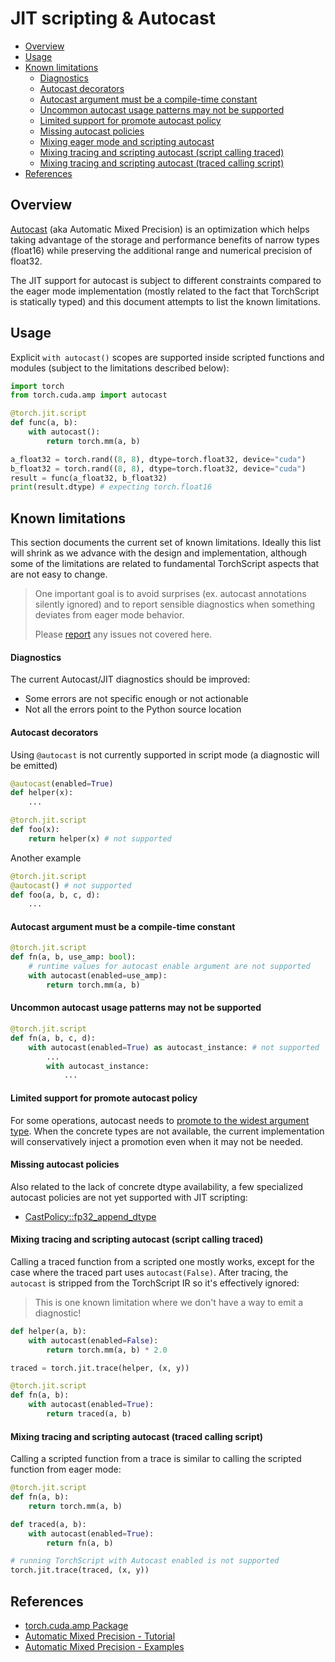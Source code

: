 
# JIT scripting & Autocast

<!-- @import "[TOC]" {cmd="toc" depthFrom=2 depthTo=6 orderedList=false} -->

<!-- code_chunk_output -->

- [Overview](#overview)
- [Usage](#usage)
- [Known limitations](#known-limitations)
    - [Diagnostics](#diagnostics)
    - [Autocast decorators](#autocast-decorators)
    - [Autocast argument must be a compile-time constant](#autocast-argument-must-be-a-compile-time-constant)
    - [Uncommon autocast usage patterns may not be supported](#uncommon-autocast-usage-patterns-may-not-be-supported)
    - [Limited support for promote autocast policy](#limited-support-for-promote-autocast-policy)
    - [Missing autocast policies](#missing-autocast-policies)
    - [Mixing eager mode and scripting autocast](#mixing-eager-mode-and-scripting-autocast)
    - [Mixing tracing and scripting autocast (script calling traced)](#mixing-tracing-and-scripting-autocast-script-calling-traced)
    - [Mixing tracing and scripting autocast (traced calling script)](#mixing-tracing-and-scripting-autocast-traced-calling-script)
- [References](#references)

<!-- /code_chunk_output -->

## Overview

[Autocast][2] (aka Automatic Mixed Precision) is an optimization which helps
taking advantage of the storage and performance benefits of narrow types
(float16) while preserving the additional range and numerical precision of
float32.

The JIT support for autocast is subject to different constraints compared to the
eager mode implementation (mostly related to the fact that TorchScript is
statically typed) and this document attempts to list the known limitations.

## Usage

Explicit `with autocast()` scopes are supported inside scripted functions and
modules (subject to the limitations described below):

```python
import torch
from torch.cuda.amp import autocast

@torch.jit.script
def func(a, b):
    with autocast():
        return torch.mm(a, b)

a_float32 = torch.rand((8, 8), dtype=torch.float32, device="cuda")
b_float32 = torch.rand((8, 8), dtype=torch.float32, device="cuda")
result = func(a_float32, b_float32)
print(result.dtype) # expecting torch.float16
```

## Known limitations

This section documents the current set of known limitations. Ideally this list
will shrink as we advance with the design and implementation, although some of
the limitations are related to fundamental TorchScript aspects that are not easy
to change.

> One important goal is to avoid surprises (ex. autocast annotations
> silently ignored) and to report sensible diagnostics when something deviates
> from eager mode behavior.
>
> Please [report](https://github.com/csarofeen/pytorch/issues/new/choose) any
> issues not covered here.

#### Diagnostics

The current Autocast/JIT diagnostics should be improved:
- Some errors are not specific enough or not actionable
- Not all the errors point to the Python source location

#### Autocast decorators

Using `@autocast` is not currently supported in script mode (a diagnostic
will be emitted)

```python
@autocast(enabled=True)
def helper(x):
    ...

@torch.jit.script
def foo(x):
    return helper(x) # not supported
```

Another example

```python
@torch.jit.script
@autocast() # not supported
def foo(a, b, c, d):
    ...
```

#### Autocast argument must be a compile-time constant

```python
@torch.jit.script
def fn(a, b, use_amp: bool):
    # runtime values for autocast enable argument are not supported
    with autocast(enabled=use_amp):
        return torch.mm(a, b)

```

#### Uncommon autocast usage patterns may not be supported

```python
@torch.jit.script
def fn(a, b, c, d):
    with autocast(enabled=True) as autocast_instance: # not supported
        ...
        with autocast_instance:
            ...
```

#### Limited support for promote autocast policy

For some operations, autocast needs to [promote to the widest argument type][3].
When the concrete types are not available, the current implementation will
conservatively inject a promotion even when it may not be needed.

#### Missing autocast policies

Also related to the lack of concrete dtype availability, a few specialized
autocast policies are not yet supported with JIT scripting:
- [CastPolicy::fp32_append_dtype][5]

#### Mixing tracing and scripting autocast (script calling traced)

Calling a traced function from a scripted one mostly works, except for the case
where the traced part uses `autocast(False)`. After tracing, the `autocast` is
stripped from the TorchScript IR so it's effectively ignored:

> This is one known limitation where we don't have a way to emit a diagnostic!

```python
def helper(a, b):
    with autocast(enabled=False):
        return torch.mm(a, b) * 2.0

traced = torch.jit.trace(helper, (x, y))

@torch.jit.script
def fn(a, b):
    with autocast(enabled=True):
        return traced(a, b)
```

#### Mixing tracing and scripting autocast (traced calling script)

Calling a scripted function from a trace is similar to calling the scripted
function from eager mode:

```python
@torch.jit.script
def fn(a, b):
    return torch.mm(a, b)

def traced(a, b):
    with autocast(enabled=True):
        return fn(a, b)

# running TorchScript with Autocast enabled is not supported
torch.jit.trace(traced, (x, y))
```

## References

- [torch.cuda.amp Package][1]
- [Automatic Mixed Precision - Tutorial](https://pytorch.org/tutorials/recipes/recipes/amp_recipe.html)
- [Automatic Mixed Precision - Examples](https://pytorch.org/docs/stable/notes/amp_examples.html)

[1]: https://pytorch.org/docs/stable/amp.html
[2]: https://pytorch.org/blog/accelerating-training-on-nvidia-gpus-with-pytorch-automatic-mixed-precision/
[3]: https://pytorch.org/docs/stable/amp.html#ops-that-promote-to-the-widest-input-type
[4]: https://github.com/csarofeen/pytorch/blob/4d8575604ad9fa5fdfc21037490a041d8d43bcae/aten/src/ATen/autocast_mode.cpp#L94
[5]: https://github.com/csarofeen/pytorch/blob/4d8575604ad9fa5fdfc21037490a041d8d43bcae/aten/src/ATen/autocast_mode.cpp#L99
[6]: https://pytorch.org/tutorials/recipes/recipes/amp_recipe.html#adding-autocast
